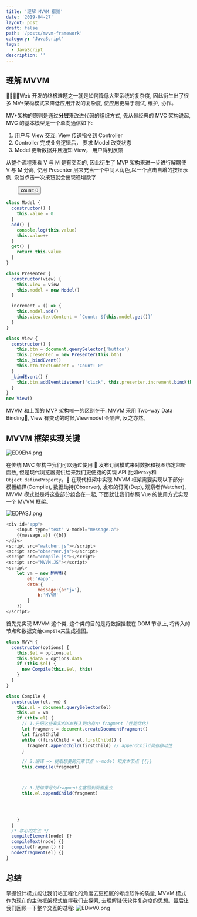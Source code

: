 ```yaml
---
title: '理解 MVVM 框架'
date: '2019-04-27'
layout: post
draft: false
path: '/posts/mvvm-framework'
category: 'JavaScript'
tags:
  - JavaScript
description: ''
---
```


## 理解 MVVM

Web 开发的终极难题之一就是如何降低大型系统的复杂度, 因此衍生出了很多 MV\*架构模式来降低应用开发的复杂度, 使应用更易于测试, 维护, 协作。

MV\*架构的原则是通过**分层**来改进代码的组织方式, 先从最经典的 MVC 架构说起, MVC 的基本模型是一个单向通信如下:

1. 用户与 View 交互: View 传送指令到 Controller
2. Controller 完成业务逻辑后， 要求 Model 改变状态
3. Model 更新数据并且通知 View， 用户得到反馈

从整个流程来看 V 与 M 是有交互的, 因此衍生了 MVP 架构来进一步进行解耦使 V 与 M 分离, 使用 Presenter 层来充当一个中间人角色,以一个点击自增的按钮示例, 没当点击一次按钮就会出现递增数字

<div style="margin: 1rem 2rem 1rem 2rem">
<button>count: 0</button>
</div>

```javascript
class Model {
  constructor() {
    this.value = 0
  }
  add() {
    console.log(this.value)
    this.value++
  }
  get() {
    return this.value
  }
}

class Presenter {
  constructor(view) {
    this.view = view
    this.model = new Model()
  }

  increment = () => {
    this.model.add()
    this.view.textContent = `Count: ${this.model.get()}`
  }
}

class View {
  constructor() {
    this.btn = document.querySelector('button')
    this.presenter = new Presenter(this.btn)
    this._bindEvent()
    this.btn.textContent = 'Count: 0'
  }
  _bindEvent() {
    this.btn.addEventListener('click', this.presenter.increment.bind(this))
  }
}
new View()
```

MVVM 和上面的 MVP 架构唯一的区别在于: MVVM 采用 Two-way Data Binding, View 有变动的时候,Viewmodel 会响应, 反之亦然。

## MVVM 框架实现关键

![ED9Eh4.png](https://s2.ax1x.com/2019/05/06/ED9Eh4.png)

在传统 MVC 架构中我们可以通过使用  发布订阅模式来对数据和视图绑定监听函数, 但是现代浏览器提供给来我们更便捷的实现 API 比如`Proxy`和`Object.defineProperty`。 在现代框架中实现 MVVM 框架需要实现以下部分: 模板编译(Compile), 数据劫持(Observer), 发布的订阅(Dep), 观察者(Watcher), MVVM 模式就是将这些部分组合在一起, 下面就让我们参照 Vue 的使用方式实现一个 MVVM 框架。

![EDPASJ.png](https://s2.ax1x.com/2019/05/06/EDPASJ.png)

```javascript
<div id="app">
    <input type="text" v-model="message.a">
    {{message.a}} {{b}}
</div>
<script src="watcher.js"></script>
<script src="observer.js"></script>
<script src="compile.js"></script>
<script src="MVVM.JS"></script>
<script>
    let vm = new MVVM({
        el:'#app',
        data:{
            message:{a:'jw'},
            b:'MVVM'
        }
    })
</script>

```

首先先实现 MVVM 这个类, 这个类的目的是将数据挂载在 DOM 节点上, 将传入的节点和数据交给`Compile`来生成视图。

```javascript
class MVVM {
  constructor(options) {
    this.$el = options.el
    this.$data = options.data
    if (this.$el) {
      new Compile(this.$el, this)
    }
  }
}
```

```javascript
class Compile {
  constructor(el, vm) {
    this.el = document.querySelector(el)
    this.vm = vm
    if (this.el) {
      // 1.先把这些真实的DOM移入到内存中 fragment (性能优化)
      let fragment = document.createDocumentFragment()
      let firstChild
      while ((firstChild = el.firstChild)) {
        fragment.appendChild(firstChild) // appendChild具有移动性
      }

      // 2.编译 => 提取想要的元素节点 v-model 和文本节点 {{}}
      this.compile(fragment)



      // 3.把编译号的fragment在塞回到页面里去
      this.el.appendChild(fragment)



      
    }
  }
  /* 核心的方法 */
  compileElement(node) {}
  compileText(node) {}
  compile(fragment) {}
  node2fragment(el) {}
}
```

## 总结

掌握设计模式能让我们站工程化的角度去更细腻的考虑软件的质量, MVVM 模式作为现在的主流框架模式值得我们去探索, 去理解降低软件复杂度的思想。最后让我们回顾一下整个交互的过程:
![EDivV0.png](https://s2.ax1x.com/2019/05/06/EDivV0.png)
